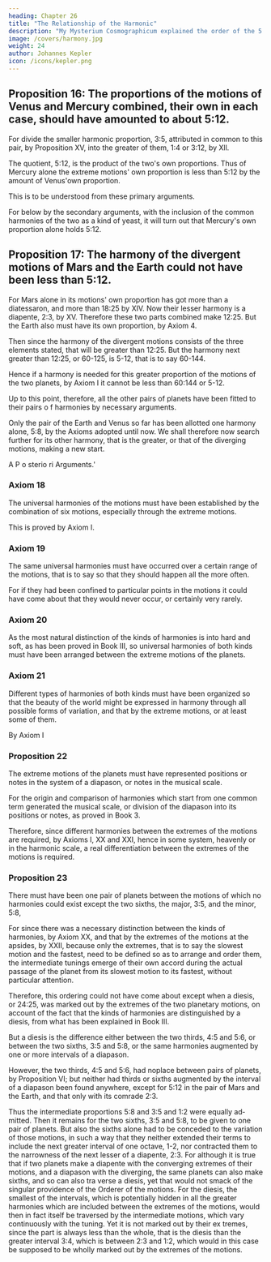 ```yaml
---
heading: Chapter 26
title: "The Relationship of the Harmonic"
description: "My Mysterium Cosmographicum explained the order of the 5 solids in the world"
image: /covers/harmony.jpg
weight: 24
author: Johannes Kepler
icon: /icons/kepler.png
---
```



## Proposition 16: The proportions of the motions of Venus and Mercury combined, their own in each case, should have amounted to about 5:12.

For divide the smaller harmonic proportion, 3:5, attributed in common to this pair, by Proposition XV, into the greater of them, 1:4 or 3:12, by Xll. 

The quotient, 5:12, is the product of the two's own proportions. Thus of Mercury alone the extreme motions' own proportion is less than 5:12 by the amount of Venus'own proportion. 

This is to be understood from these primary arguments.

For below by the secondary arguments, with the inclusion of the common harmonies of the two as a kind of yeast, it will turn out that Mercury's own proportion alone holds 5:12.



## Proposition 17: The harmony of the divergent motions of Mars and the Earth could not have been less than 5:12.

For Mars alone in its motions' own proportion has got more than a diatessaron, and more than 18:25 by XIV. Now their lesser harmony is a diapente, 2:3, by XV. Therefore these two parts combined make 12:25. But the Earth also must have its own proportion, by Axiom 4. 

Then since the harmony of the divergent motions consists of the three elements stated, that will be greater than 12:25. But the harmony next greater than 12:25, or 60-125, is 5-12, that is to say 60-144. 

Hence if a harmony is needed for this greater proportion of the motions of the two planets, by Axiom I it cannot be less than 60:144 or 5-12. 

Up to this point, therefore, all the other pairs of planets have been fitted to their pairs o f harmonies by necessary arguments. 

Only the pair of the Earth and Venus so far has been allotted one harmony alone, 5:8, by the Axioms adopted until now. We shall therefore now search further for its other harmony, that is the greater, or that of
the diverging motions, making a new start.

A P o sterio ri
Arguments.'


### Axiom 18

The universal harmonies of the motions must have been established by the combination of six motions, especially through the extreme motions.

This is proved by Axiom I.


### Axiom 19

The same universal harmonies must have occurred over a certain range of the motions, that is to say so that they should happen all the more often.

For if they had been confined to particular points in the motions it could have come about that they would never occur, or certainly very rarely.


### Axiom 20

As the most natural distinction of the kinds of harmonies is into hard and soft, as has been proved in Book III, so universal harmonies of both kinds must have been arranged between the extreme motions
of the planets.


### Axiom 21

Different types of harmonies of both kinds must have been organized so that the beauty of the world might be expressed in harmony through all possible forms of variation, and that by the extreme motions, or
at least some of them. 

By Axiom I


### Proposition 22

The extreme motions of the planets must have represented positions or notes in the system of a diapason, or notes in the musical scale. 

For the origin and comparison of harmonies which start from one common term generated the musical scale, or division of the diapason into its positions or notes, as proved in Book 3. 

Therefore, since different harmonies between the extremes of the motions are required, by Axioms I, XX and XXI, hence in some system, heavenly or in the harmonic scale, a real differentiation between the extremes of the motions is required.


### Proposition 23

There must have been one pair of planets between the motions of which no harmonies could exist except the two sixths, the major, 3:5, and the minor, 5:8, 

For since there was a necessary distinction between the kinds of harmonies, by Axiom XX, and that by the extremes of the motions at the apsides, by XXII, because only the extremes, that is to say the slowest motion and the fastest, need
to be defined so as to arrange and order them, the intermediate tunings emerge
of their own accord during the actual passage of the planet from its slowest
motion to its fastest, without particular attention.

Therefore, this ordering could not have come about except when a diesis, or 24:25, was marked out by the
extremes of the two planetary motions, on account of the fact that the kinds of harmonies are distinguished by a diesis, from what has been explained in Book III. 

But a diesis is the difference either between the two thirds, 4:5 and 5:6, or between the two sixths, 3:5 and 5:8, or the same harmonies augmented by one or more intervals of a diapason. 

However, the two thirds, 4:5 and 5:6, had noplace between pairs of planets, by Proposition VI; but neither had thirds or sixths augmented by the interval of a diapason been found anywhere, except for 5:12 in the pair of Mars and the Earth, and that only with its comrade 2:3. 

Thus the intermediate proportions 5:8 and 3:5 and 1:2 were equally ad­
mitted. Then it remains for the two sixths, 3:5 and 5:8, to be given to one pair
of planets. But also the sixths alone had to be conceded to the variation of those
motions, in such a way that they neither extended their terms to include the
next greater interval of one octave, 1-2, nor contracted them to the narrowness
of the next lesser of a diapente, 2:3. For although it is true that if two planets
make a diapente with the converging extremes of their motions, and a diapason
with the diverging, the same planets can also make sixths, and so can also tra­
verse a diesis, yet that would not smack of the singular providence of the Orderer
of the motions. For the diesis, the smallest of the intervals, which is potentially
hidden in all the greater harmonies which are included between the extremes
of the motions, would then in fact itself be traversed by the intermediate motions,
which vary continuously with the tuning. Yet it is not marked out by their ex­
tremes, since the part is always less than the whole, that is the diesis than the
greater interval 3:4, which is between 2:3 and 1:2, which would in this case
be supposed to be wholly marked out by the extremes of the motions.

